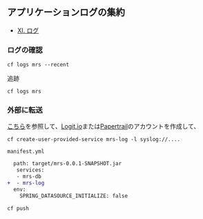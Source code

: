 ## アプリケーションログの集約

* [XI. ログ](https://12factor.net/ja/logs)


### ログの確認

```
cf logs mrs --recent
```

追跡

```
cf logs mrs
```

### 外部に転送


[こちら](https://github.com/Pivotal-Japan/cf-workshop/blob/master/logging.md)を参照して、[Logit.io](https://logit.io/)または[Papertrail](https://papertrailapp.com/)のアカウントを作成して、

```
cf create-user-provided-service mrs-log -l syslog://....
```




`manifest.yml`

``` diff
  path: target/mrs-0.0.1-SNAPSHOT.jar
   services:
   - mrs-db
+  - mrs-log
  env:
    SPRING_DATASOURCE_INITIALIZE: false
```

```
cf push
```
